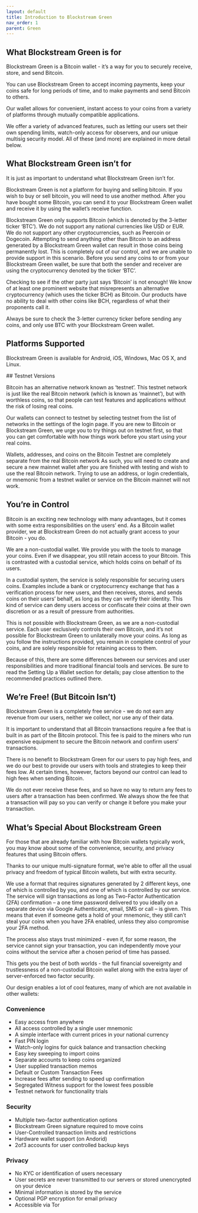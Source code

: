 ```yaml
---
layout: default
title: Introduction to Blockstream Green
nav_order: 1
parent: Green
--- 
```


## What Blockstream Green is for

Blockstream Green is a Bitcoin wallet - it’s a way for you to securely receive, store, and send Bitcoin.

You can use Blockstream Green to accept incoming payments, keep your coins safe for long periods of time, and to make payments and send Bitcoin to others.

Our wallet allows for convenient, instant access to your coins from a variety of platforms through mutually compatible applications.

We offer a variety of advanced features, such as letting our users set their own spending limits, watch-only access for observers, and our unique multisig security model. All of these (and more) are explained in more detail below.


## What Blockstream Green isn’t for

It is just as important to understand what Blockstream Green isn’t for.

Blockstream Green is not a platform for buying and selling bitcoin. If you wish to buy or sell bitcoin, you will need to use another method. After you have bought some Bitcoin, you can send it to your Blockstream Green wallet and receive it by using the wallet’s receive function.

Blockstream Green only supports Bitcoin (which is denoted by the 3-letter ticker ‘BTC’). We do not support any national currencies like USD or EUR. We do not support any other cryptocurrencies, such as Peercoin or Dogecoin. Attempting to send anything other than Bitcoin to an address generated by a Blockstream Green wallet can result in those coins being permanently lost. This is completely out of our control, and we are unable to provide support in this scenario. Before you send any coins to or from your Blockstream Green wallet, be sure that both the sender and receiver are using the cryptocurrency denoted by the ticker ‘BTC’.

Checking to see if the other party just says ‘Bitcoin’ is not enough! We know of at least one prominent website that misrepresents an alternative cryptocurrency (which uses the ticker BCH) as Bitcoin. Our products have no ability to deal with other coins like BCH, regardless of what their proponents call it.

Always be sure to check the 3-letter currency ticker before sending any coins, and only use BTC with your Blockstream Green wallet.


## Platforms Supported

Blockstream Green is available for Android, iOS, Windows, Mac OS X, and Linux.


## Testnet Versions

Bitcoin has an alternative network known as ‘testnet’. This testnet network is just like the real Bitcoin network (which is known as ‘mainnet’), but with worthless coins, so that people can test features and applications without the risk of losing real coins.

Our wallets can connect to testnet by selecting testnet from the list of networks in the settings of the login page. If you are new to Bitcoin or Blockstream Green, we urge you to try things out on testnet first, so that you can get comfortable with how things work before you start using your real coins.

Wallets, addresses, and coins on the Bitcoin Testnet are completely separate from the real Bitcoin network As such, you will need to create and secure a new mainnet wallet after you are finished with testing and wish to use the real Bitcoin network. Trying to use an address, or login credentials, or mnemonic from a testnet wallet or service on the Bitcoin mainnet will not work.


## You’re in Control

Bitcoin is an exciting new technology with many advantages, but it comes with some extra responsibilities on the users’ end. As a Bitcoin wallet provider, we at Blockstream Green do not actually grant access to your Bitcoin - you do.

We are a non-custodial wallet. We provide you with the tools to manage your coins. Even if we disappear, you still retain access to your Bitcoin. This is contrasted with a custodial service, which holds coins on behalf of its users.

In a custodial system, the service is solely responsible for securing users coins. Examples include a bank or cryptocurrency exchange that has a verification process for new users, and then receives, stores, and sends coins on their users’ behalf, as long as they can verify their identity. This kind of service can deny users access or confiscate their coins at their own discretion or as a result of pressure from authorities.

This is not possible with Blockstream Green, as we are a non-custodial service. Each user exclusively controls their own Bitcoin, and it’s not possible for Blockstream Green to unilaterally move your coins. As long as you follow the instructions provided, you remain in complete control of your coins, and are solely responsible for retaining access to them.

Because of this, there are some differences between our services and user responsibilities and more traditional financial tools and services. Be sure to read the Setting Up a Wallet section for details; pay close attention to the recommended practices outlined there.


## We’re Free! (But Bitcoin Isn’t)

Blockstream Green is a completely free service - we do not earn any revenue from our users, neither we collect, nor use any of their data.

It is important to understand that all Bitcoin transactions require a fee that is built in as part of the Bitcoin protocol. This fee is paid to the miners who run expensive equipment to secure the Bitcoin network and confirm users’ transactions.

There is no benefit to Blockstream Green for our users to pay high fees, and we do our best to provide our users with tools and strategies to keep their fees low. At certain times, however, factors beyond our control can lead to high fees when sending Bitcoin.

We do not ever receive these fees, and so have no way to return any fees to users after a transaction has been confirmed. We always show the fee that a transaction will pay so you can verify or change it before you make your transaction.


## What’s Special About Blockstream Green

For those that are already familiar with how Bitcoin wallets typically work, you may know about some of the convenience, security, and privacy features that using Bitcoin offers.

Thanks to our unique multi-signature format, we’re able to offer all the usual privacy and freedom of typical Bitcoin wallets, but with extra security.

We use a format that requires signatures generated by 2 different keys, one of which is controlled by you, and one of which is controlled by our service. The service will sign transactions as long as Two-Factor Authentication (2FA) confirmation – a one time password delivered to you ideally on a separate device via Google Authenticator, email, SMS or call – is given. This means that even if someone gets a hold of your mnemonic, they still can’t steal your coins when you have 2FA enabled, unless they also compromise your 2FA method.

The process also stays trust minimized - even if, for some reason, the service cannot sign your transaction, you can independently move your coins without the service after a chosen period of time has passed.

This gets you the best of both worlds - the full financial sovereignty and trustlessness of a non-custodial Bitcoin wallet along with the extra layer of server-enforced two factor security.

Our design enables a lot of cool features, many of which are not available in other wallets:


### Convenience
- Easy access from anywhere
- All access controlled by a single user mnemonic
- A simple interface with current prices in your national currency
- Fast PIN login
- Watch-only logins for quick balance and transaction checking
- Easy key sweeping to import coins
- Separate accounts to keep coins organized
- User supplied transaction memos
- Default or Custom Transaction Fees
- Increase fees after sending to speed up confirmation 
- Segregated Witness support for the lowest fees possible
- Testnet network for functionality trials

### Security
- Multiple two-factor authentication options
- Blockstream Green signature required to move coins
- User-Controlled transaction limits and restrictions
- Hardware wallet support (on Andorid)
- 2of3 accounts for user controlled backup keys

### Privacy
- No KYC or identification of users necessary
- User secrets are never transmitted to our servers or stored unencrypted on your device
- Minimal information is stored by the service
- Optional PGP encryption for email privacy
- Accessible via Tor

